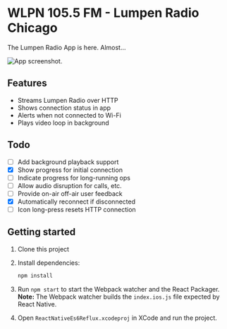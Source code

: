 # WLPN 105.5 FM - Lumpen Radio Chicago

The Lumpen Radio App is here. Almost...

![App screenshot.](https://github.com/jhabdas/react-native-es6-reflux/blob/master/screenshot.png)

## Features

- Streams Lumpen Radio over HTTP
- Shows connection status in app
- Alerts when not connected to Wi-Fi
- Plays video loop in background

## Todo

- [ ] Add background playback support
- [x] Show progress for initial connection
- [ ] Indicate progress for long-running ops
- [ ] Allow audio disruption for calls, etc.
- [ ] Provide on-air off-air user feedback
- [x] Automatically reconnect if disconnected
- [ ] Icon long-press resets HTTP connection

## Getting started

1. Clone this project
2. Install dependencies:

    ```sh
    npm install
    ```

3. Run `npm start` to start the Webpack watcher and the React Packager.
   **Note:** The Webpack watcher builds the `index.ios.js` file expected by React Native.
4. Open `ReactNativeEs6Reflux.xcodeproj` in XCode and run the project.
